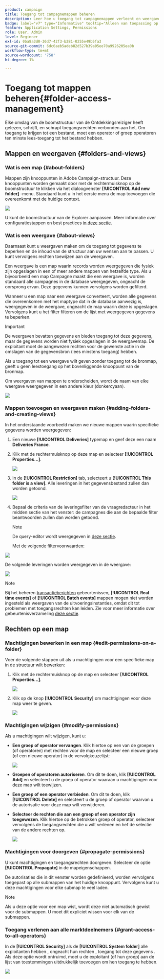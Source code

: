 ```yaml
---
product: campaign
title: Toegang tot campagnemappen beheren
description: Leer hoe u toegang tot campagnemappen verleent en weergaven maakt
badge: label="v7" type="Informative" tooltip="Alleen van toepassing op Campaign Classic v7"
feature: Application Settings, Permissions
role: User, Admin
level: Beginner
exl-id: 0ba8a3d0-36d7-42f3-b281-0255e49b5fa3
source-git-commit: 6dc6aeb5adeb82d527b39a05ee70a9926205ea0b
workflow-type: tm+mt
source-wordcount: '758'
ht-degree: 1%

---
```


# Toegang tot mappen beheren{#folder-access-management}



Elke omslag van de boomstructuur van de Ontdekkingsreiziger heeft gelezen, schrijft, en schrapt toegangsrechten verbonden aan het. Om toegang te krijgen tot een bestand, moet een operator of groep operatoren ten minste lees-toegang tot het bestand hebben.

## Mappen en weergaven {#folders-and-views}

### Wat is een map {#about-folders}

Mappen zijn knooppunten in Adobe Campaign-structuur. Deze knooppunten worden gemaakt door met de rechtermuisknop op de boomstructuur te klikken via het dialoogvenster **[!UICONTROL Add new folder]** -menu. Standaard kunt u in het eerste menu de map toevoegen die overeenkomt met de huidige context.

![](assets/s_ncs_user_add_folder_in_tree.png)

U kunt de boomstructuur van de Explorer aanpassen. Meer informatie over configuratiestappen en best practices [in deze sectie](adobe-campaign-workspace.md).

### Wat is een weergave {#about-views}

Daarnaast kunt u weergaven maken om de toegang tot gegevens te beperken en de inhoud van de structuur aan uw wensen aan te passen. U kunt vervolgens rechten toewijzen aan de weergaven.

Een weergave is een map waarin records worden weergegeven die fysiek zijn opgeslagen in een of meer andere mappen van hetzelfde type. Als u bijvoorbeeld een map Campagne maakt die een weergave is, worden standaard alle campagnes in de database weergegeven, ongeacht de oorsprong ervan. Deze gegevens kunnen vervolgens worden gefilterd.

Wanneer u een map naar een weergave converteert, worden alle gegevens die overeenkomen met het maptype dat in de database aanwezig is, weergegeven in de weergave, ongeacht de map waarin deze is opgeslagen. Vervolgens kunt u het filter filteren om de lijst met weergegeven gegevens te beperken.

>[!IMPORTANT]
>
>De weergaven bevatten gegevens en bieden toegang tot deze gegevens, maar de gegevens worden niet fysiek opgeslagen in de weergavemap. De exploitant moet de aangewezen rechten voor de gewenste actie in de omslagen van de gegevensbron (lees minstens toegang) hebben.
>
>Als u toegang tot een weergave wilt geven zonder toegang tot de bronmap, geeft u geen leestoegang op het bovenliggende knooppunt van de bronmap.

Om weergaven van mappen te onderscheiden, wordt de naam van elke weergave weergegeven in een andere kleur (donkercyaan).

![](assets/s_ncs_user_view_name_color.png)

### Mappen toevoegen en weergaven maken {#adding-folders-and-creating-views}

In het onderstaande voorbeeld maken we nieuwe mappen waarin specifieke gegevens worden weergegeven:

1. Een nieuwe **[!UICONTROL Deliveries]** typemap en geef deze een naam **Deliveries France**.
1. Klik met de rechtermuisknop op deze map en selecteer **[!UICONTROL Properties...]**.

   ![](assets/s_ncs_user_add_folder_exple.png)

1. In de **[!UICONTROL Restriction]** tab, selecteert u **[!UICONTROL This folder is a view]**. Alle leveringen in het gegevensbestand zullen dan worden getoond.

   ![](assets/s_ncs_user_add_folder_exple01.png)

1. Bepaal de criteria van de leveringsfilter van de vraagredacteur in het midden sectie van het venster: de campagnes die aan de bepaalde filter beantwoorden zullen dan worden getoond.

   >[!NOTE]
   >
   >De query-editor wordt weergegeven in [deze sectie](../../platform/using/about-queries-in-campaign.md).

   Met de volgende filtervoorwaarden:

![](assets/s_ncs_user_add_folder_exple00.png)

De volgende leveringen worden weergegeven in de weergave:

![](assets/s_ncs_user_add_folder_exple02.png)

>[!NOTE]
>
>Bij het beheren [transactieberichten](../../message-center/using/about-transactional-messaging.md) gebeurtenissen, **[!UICONTROL Real time events]** of **[!UICONTROL Batch events]** mappen mogen niet worden ingesteld als weergaven van de uitvoeringsinstanties, omdat dit tot problemen met toegangsrechten kan leiden. Zie voor meer informatie over gebeurtenisverzameling [deze sectie](../../message-center/using/about-event-processing.md#event-collection).

## Rechten op een map

### Machtigingen bewerken in een map {#edit-permissions-on-a-folder}

Voer de volgende stappen uit als u machtigingen voor een specifieke map in de structuur wilt bewerken:

1. Klik met de rechtermuisknop op de map en selecteer **[!UICONTROL Properties...]**.

   ![](assets/s_ncs_user_folder_properties.png)

1. Klik op de knop **[!UICONTROL Security]** om machtigingen voor deze map weer te geven.

   ![](assets/s_ncs_user_folder_properties_security.png)

### Machtigingen wijzigen {#modify-permissions}

Als u machtigingen wilt wijzigen, kunt u:

* **Een groep of operator vervangen**. Klik hiertoe op een van de groepen (of operatoren) met rechten voor de map en selecteer een nieuwe groep (of een nieuwe operator) in de vervolgkeuzelijst:

  ![](assets/s_ncs_user_folder_properties_security02.png)

* **Groepen of operatoren autoriseren**. Om dit te doen, klik **[!UICONTROL Add]** en selecteert u de groep of operator waaraan u machtigingen voor deze map wilt toewijzen.
* **Een groep of een operator verbieden**. Om dit te doen, klik **[!UICONTROL Delete]** en selecteert u de groep of operator waarvan u de autorisatie voor deze map wilt verwijderen.
* **Selecteer de rechten die aan een groep of een operator zijn toegewezen**. Klik hiertoe op de betrokken groep of operator, selecteer vervolgens de toegangsrechten die u wilt verlenen en hef de selectie van de andere rechten op.

  ![](assets/s_ncs_user_folder_properties_security03.png)

### Machtigingen voor doorgeven {#propagate-permissions}

U kunt machtigingen en toegangsrechten doorgeven. Selecteer de optie **[!UICONTROL Propagate]** in de mapeigenschappen.

De autorisaties die in dit venster worden gedefinieerd, worden vervolgens toegepast op alle submappen van het huidige knooppunt. Vervolgens kunt u deze machtigingen voor elke submap te veel laden.

>[!NOTE]
>
>Als u deze optie voor een map wist, wordt deze niet automatisch gewist voor de submappen. U moet dit expliciet wissen voor elk van de submappen.

### Toegang verlenen aan alle marktdeelnemers {#grant-access-to-all-operators}

In de **[!UICONTROL Security]** als de **[!UICONTROL System folder]** alle exploitanten hebben , ongeacht hun rechten , toegang tot deze gegevens . Als deze optie wordt ontruimd, moet u de exploitant (of hun groep) aan de lijst van toestemmingen uitdrukkelijk toevoegen om hen toegang te hebben.

![](assets/s_ncs_user_folder_properties_security03b.png)
